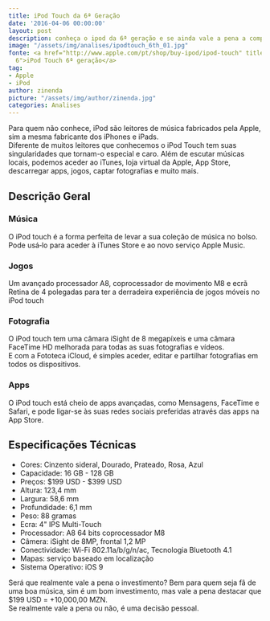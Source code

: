 ```yaml
---
title: iPod Touch da 6ª Geração
date: '2016-04-06 00:00:00'
layout: post
description: conheça o ipod da 6ª geração e se ainda vale a pena a compra de um ipod
image: "/assets/img/analises/ipodtouch_6th_01.jpg"
fonte: <a href="http://www.apple.com/pt/shop/buy-ipod/ipod-touch" title="iPod Touch
  6">iPod Touch 6ª geração</a>
tag:
- Apple
- iPod
author: zinenda
picture: "/assets/img/author/zinenda.jpg"
categories: Analises
---
```


Para quem não conhece, iPod são leitores de música fabricados pela Apple, sim a mesma fabricante dos iPhones e iPads. <br>
Diferente de muitos leitores que conhecemos o iPod Touch tem suas singularidades que tornam-o especial e caro.
Além de escutar músicas locais, podemos aceder ao iTunes, loja virtual da Apple, App Store, descarregar apps, jogos, captar fotografias e muito mais.

## Descrição Geral

### Música
O iPod touch é a forma perfeita de levar a sua coleção de música no bolso. <br>
Pode usá‑lo para aceder à iTunes Store e ao novo serviço Apple Music.

### Jogos
Um avançado processador A8, coprocessador de movimento M8 e ecrã Retina de 4 polegadas para ter a derradeira experiência de jogos móveis no iPod touch

### Fotografia
O iPod touch tem uma câmara iSight de 8 megapíxeis e uma câmara FaceTime HD melhorada para todas as suas fotografias e vídeos. <br>
E com a Fototeca iCloud, é simples aceder, editar e partilhar fotografias em todos os dispositivos.

### Apps
O iPod touch está cheio de apps avançadas, como Mensagens, FaceTime e Safari, e pode ligar-se às suas redes sociais preferidas através das apps na App Store.

## Especificações Técnicas

- Cores: Cinzento sideral, Dourado, Prateado, Rosa, Azul
- Capacidade: 16 GB - 128 GB
- Preços: $199 USD - $399 USD
- Altura: 123,4 mm
- Largura: 58,6 mm
- Profundidade: 6,1 mm
- Peso: 88 gramas
- Ecra: 4" IPS Multi-Touch
- Processador: A8 64 bits coprocessador M8
- Câmera: iSight de 8MP, frontal 1,2 MP
- Conectividade: Wi-Fi 802.11a/b/g/n/ac, Tecnologia Bluetooth 4.1
- Mapas: serviço baseado em localização
- Sistema Operativo: iOS 9

Será que realmente vale a pena o investimento? Bem para quem seja fã de uma boa música, sim é um bom investimento, mas vale a pena destacar que $199 USD = +10,000,00 MZN.
<br> Se realmente vale a pena ou não, é uma decisão pessoal.